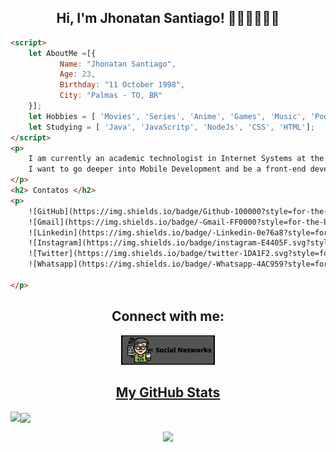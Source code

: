 <h2 align="center">Hi, I'm Jhonatan Santiago! 🙋🏾‍♂️👨🏾‍💻</h2>

````html
<script>
    let AboutMe =[{
    	   Name: "Jhonatan Santiago",
    	   Age: 23,
    	   Birthday: "11 October 1998",
    	   City: "Palmas - TO, BR"   
	}];
	let Hobbies = [ 'Movies', 'Series', 'Anime', 'Games', 'Music', 'Podcast', 'Cinema', 'Eating', 'Pets'];	
	let Studying = [ 'Java', 'JavaScritp', 'NodeJs', 'CSS', 'HTML'];
</script>
<p>   
	I am currently an academic technologist in Internet Systems at the Federal Institute of Tocantins - Campus Palmas.
	I want to go deeper into Mobile Development and be a front-end developer
</p>
<h2> Contatos </h2>
<p>
	![GitHub](https://img.shields.io/badge/Github-100000?style=for-the-badge&logo=github&logoColor=white)](https://github.com/)
	![Gmail](https://img.shields.io/badge/-Gmail-FF0000?style=for-the-badge&labelColor=FF0000&logo=gmail&logoColor=white)](mailto:jhonssantiago@gmail.com?subject=[GitHub]%20Acabei%20de%20ver%20o%20seu%20GitHub)
	![Linkedin](https://img.shields.io/badge/-Linkedin-0e76a8?style=for-the-badge&logo=Linkedin&logoColor=white)](https://www.linkedin.com/in/)
	![Instagram](https://img.shields.io/badge/instagram-E4405F.svg?style=for-the-badge&logo=instagram&logoColor=white)](https://www.instagram.com/)
	![Twitter](https://img.shields.io/badge/twitter-1DA1F2.svg?style=for-the-badge&logo=twitter&logoColor=white)](https://twitter.com/)
	![Whatsapp](https://img.shields.io/badge/-Whatsapp-4AC959?style=for-the-badge&logo=whatsapp&logoColor=white)](https://wa.me/message/)
	
</p>
````


<h2 align='center'> Connect with me: </h2>
<p align="center"><a href="https://beacons.page/jhon_ssantiago" target="blank"><img src="img/social.png" width=150/></a</p>
	
	
<h2 align="center"> My GitHub Stats </h2>
<p><img align="left" src="https://github-readme-stats.vercel.app/api?username=JhonatanSSantiago&count_private=true&show_icons=true&theme=radical" /></p>
<p><img align="center" src="https://github-readme-stats.vercel.app/api/top-langs/?username=JhonatanSSantiago&theme=radical"/></p>


<p align="center"><img src="https://komarev.com/ghpvc/?username=JhonatanSSantiago&label=Profile%20views&color=0e75b6&style=flat"/> </p>





